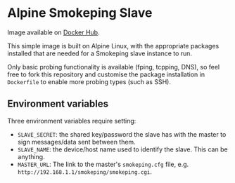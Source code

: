 # Alpine Smokeping Slave

Image available on [Docker Hub](https://hub.docker.com/r/frostybaggins/alpine-smokeping-slave).

This simple image is built on Alpine Linux, with the appropriate packages installed that are needed for a Smokeping slave instance to run.

Only basic probing functionality is available (fping, tcpping, DNS), so feel free to fork this repository and customise the package installation
in `Dockerfile` to enable more probing types (such as SSH).

## Environment variables

Three environment variables require setting:
- `SLAVE_SECRET`: the shared key/password the slave has with the master to sign messages/data sent between them.
- `SLAVE_NAME`: the device/host name used to identify the slave. This can be anything.
- `MASTER_URL`: The link to the master's `smokeping.cfg` file, e.g. `http://192.168.1.1/smokeping/smokeping.cgi`.

